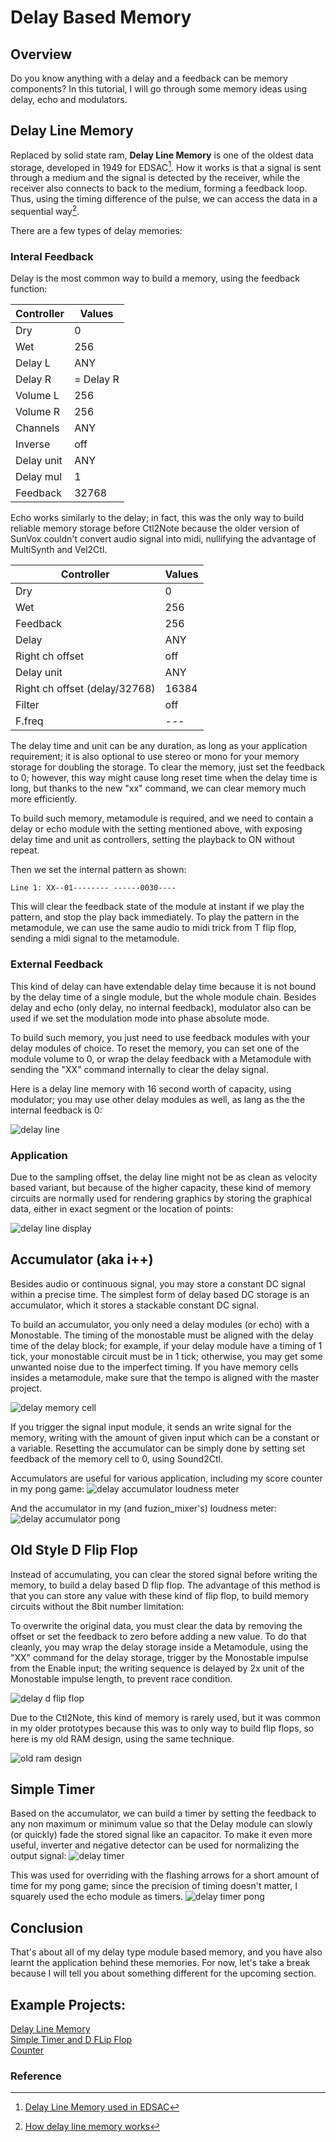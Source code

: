 # Delay Based Memory

## Overview
Do you know anything with a delay and a feedback can be memory components? In this tutorial, I will go through some memory ideas using delay, echo and modulators.

## Delay Line Memory
Replaced by solid state ram, **Delay Line Memory** is one of the oldest data storage, developed in 1949 for EDSAC[^edsac]. How it works is that a signal is sent through a medium and the signal is detected by the receiver, while the receiver also connects to back to the medium, forming a feedback loop. Thus, using the timing difference of the pulse, we can access the data in a sequential way[^h_dllm_w]. 

There are a few types of delay memories:

### Interal Feedback
Delay is the most common way to build a memory, using the feedback function:

| Controller | Values      |
|------------|-------------|
| Dry        | 0           |
| Wet        | 256         |
| Delay L    | ANY         |
| Delay R    | = Delay R   |
| Volume L   | 256         |
| Volume R   | 256         |
| Channels   | ANY         |
| Inverse    | off         |
| Delay unit | ANY         |
| Delay mul  | 1           |
| Feedback   | 32768       |

Echo works similarly to the delay; in fact, this was the only way to build reliable memory storage before Ctl2Note because the older version of SunVox couldn't convert audio signal into midi, nullifying the advantage of MultiSynth and Vel2Ctl.

| Controller                   | Values      |
|------------------------------|-------------|
| Dry                          | 0           |
| Wet                          | 256         |
| Feedback                     | 256         |
| Delay                        | ANY         |
| Right ch offset              | off         |
| Delay unit                   | ANY         |
| Right ch offset (delay/32768)| 16384       |
| Filter                       | off         |
| F.freq                       | ---         |

The delay time and unit can be any duration, as long as your application requirement; it is also optional to use stereo or mono for your memory storage for doubling the storage. To clear the memory, just set the feedback to 0; however, this way might cause long reset time when the delay time is long, but thanks to the new "xx" command, we can clear memory much more efficiently.

To build such memory, metamodule is required, and we need to contain a delay or echo module with the setting mentioned above, with exposing delay time and unit as controllers, setting the playback to ON without repeat. 

Then we set the internal pattern as shown:

```
Line 1: XX--01-------- ------0030----
```

This will clear the feedback state of the module at instant if we play the pattern, and stop the play back immediately. To play the pattern in the metamodule, we can use the same audio to midi trick from T flip flop, sending a midi signal to the metamodule.

### External Feedback
This kind of delay can have extendable delay time because it is not bound by the delay time of a single module, but the whole module chain. Besides delay and echo (only delay, no internal feedback), modulator also can be used if we set the modulation mode into phase absolute mode. 

To build such memory, you just need to use feedback modules with your delay modules of choice. To reset the memory, you can set one of the module volume to 0, or wrap the delay feedback with a Metamodule with sending the "XX" command internally to clear the delay signal. 

Here is a delay line memory with 16 second worth of capacity, using modulator; you may use other delay modules as well, as lang as the the internal feedback is 0:

![delay line](../images/memory_circuits/delay_line_internal.png)

### Application
Due to the sampling offset, the delay line might not be as clean as velocity based variant, but because of the higher capacity, these kind of memory circuits are normally used for rendering graphics by storing the graphical data, either in exact segment or the location of points:

![delay line display](../images/memory_circuits/early_display_driver.png)

## Accumulator (aka i++)
Besides audio or continuous signal, you may store a constant DC signal within a precise time. The simplest form of delay based DC storage is an accumulator, which it stores a stackable constant DC signal. 

To build an accumulator, you only need a delay modules (or echo) with a Monostable. The timing of the monostable must be aligned with the delay time of the delay block; for example, if your delay module have a timing of 1 tick, your monostable circuit must be in 1 tick; otherwise, you may get some unwanted noise due to the imperfect timing. If you have memory cells insides a metamodule, make sure that the tempo is aligned with the master project.

![delay memory cell](../images/memory_circuits/delay_memory_cell.png)

If you trigger the signal input module, it sends an write signal for the memory, writing with the amount of given input which can be a constant or a variable. Resetting the accumulator can be simply done by setting set feedback of the memory cell to 0, using Sound2Ctl.

Accumulators are useful for various application, including my score counter in my pong game:
![delay accumulator loudness meter](../images/memory_circuits/pong_accumulator.png)

And the accumulator in my (and fuzion_mixer's) loudness meter:
![delay accumulator pong](../images/memory_circuits/loudness_meter_accumulator.png)

## Old Style D Flip Flop
Instead of accumulating, you can clear the stored signal before writing the memory, to build a delay based D flip flop. The advantage of this method is that you can store any value with these kind of flip flop, to build memory circuits without the 8bit number limitation:

To overwrite the original data, you must clear the data by removing the offset or set the feedback to zero before adding a new value. To do that cleanly, you may wrap the delay storage inside a Metamodule, using the "XX" command for the delay storage, trigger by the Monostable impulse from the Enable input; the writing sequence is delayed by 2x unit of the Monostable impulse length, to prevent race condition.

![delay d flip flop](../images/memory_circuits/delay_d_flip_flop.png)

Due to the Ctl2Note, this kind of memory is rarely used, but it was common in my older prototypes because this was to only way to build flip flops, so here is my old RAM design, using the same technique.

![old ram design](../images/memory_circuits/old_ram_prototype.png)

## Simple Timer
Based on the accumulator, we can build a timer by setting the feedback to any non maximum or minimum value so that the Delay module can slowly (or quickly) fade the stored signal like an capacitor. To make it even more useful, inverter and negative detector can be used for normalizing the output signal:
![delay timer](../images/memory_circuits/delay_timer.png)


This was used for overriding with the flashing arrows for a short amount of time for my pong game; since the precision of timing doesn't matter, I squarely used the echo module as timers.
![delay timer pong](../images/memory_circuits/pong_delay_timer.png)

## Conclusion
That's about all of my delay type module based memory, and you have also learnt the application behind these memories. For now, let's take a break because I will tell you about something different for the upcoming section.


## Example Projects:
[Delay Line Memory](../example_projects/memories/2.5a-Delay_Line_Basics.sunvox) </br>
[Simple Timer and D FLip Flop](../example_projects/memories/2.5b-Time_and_D_Flip_Flop.sunvox) </br>
[Counter](../example_projects/memories/2.5c-Counter.sunvox)


### Reference
[^edsac]:[Delay Line Memory used in EDSAC](https://www.computerhistory.org/timeline/1949/#169ebbe2ad45559efbc6eb35720e7a1f)

[^h_dllm_w]:[How delay line memory works](https://www.computerhistory.org/revolution/memory-storage/8/309)